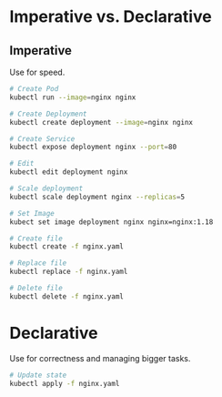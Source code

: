 # Imperative vs. Declarative

## Imperative

Use for speed.

```bash
# Create Pod
kubectl run --image=nginx nginx

# Create Deployment 
kubectl create deployment --image=nginx nginx

# Create Service
kubectl expose deployment nginx --port=80

# Edit
kubectl edit deployment nginx

# Scale deployment
kubectl scale deployment nginx --replicas=5

# Set Image
kubect set image deployment nginx nginx=nginx:1.18

# Create file
kubectl create -f nginx.yaml

# Replace file
kubectl replace -f nginx.yaml

# Delete file
kubectl delete -f nginx.yaml
```

# Declarative

Use for correctness and managing bigger tasks.

```bash
# Update state
kubectl apply -f nginx.yaml
```
